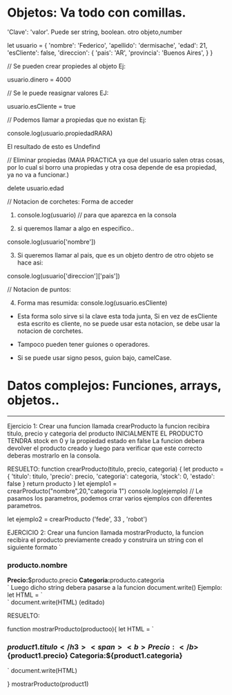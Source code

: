 # Objetos: Va todo con comillas.
'Clave': 'valor'. Puede ser string, boolean. otro objeto,number

let usuario = {
    'nombre': 'Federico',
    'apellido': 'dermisache',
    'edad': 21,
    'esCliente': false,
    'direccion': {
        'pais': 'AR',
        'provincia': 'Buenos Aires',
    }
}


// Se pueden crear propiedes al objeto Ej:

usuario.dinero = 4000

// Se le puede reasignar valores EJ:

usuario.esCliente = true

// Podemos llamar a propiedas que no existan Ej:

console.log(usuario.propiedadRARA)

El resultado de esto es Undefind

// Eliminar propiedas (MAlA PRACTICA ya que del usuario salen otras cosas, por lo cual si borro una propiedas y otra cosa depende de esa propiedad, ya no va a funcionar.)

delete usuario.edad




// Notacion de corchetes: Forma de acceder


1. console.log(usuario) // para que aparezca en la consola

2. si queremos llamar a algo en especifico..

console.log(usuario['nombre'])

3. Si queremos llamar al pais, que es un objeto dentro de otro objeto se hace asi:

console.log(usuario['direccion']['pais'])



// Notacion de puntos:

4. Forma mas resumida:
console.log(usuario.esCliente)


- Esta forma solo sirve si la clave esta toda junta, Si en vez de esCliente esta escrito es cliente, no se puede usar esta notacion, se debe usar la notacion de corchetes.

- Tampoco pueden tener guiones o operadores.

- Si se puede usar signo pesos, guion bajo, camelCase.

# Datos complejos: Funciones, arrays, objetos..


------------------------------------------------------------------------------------------------------------------------------------

Ejercicio 1: Crear una funcion llamada crearProducto
la funcion recibira titulo, precio y categoria del producto
INICIALMENTE EL PRODUCTO TENDRA stock en 0 y la propiedad estado en false
La funcion debera devolver el producto creado y luego para verificar que este correcto deberas mostrarlo en la consola.


RESUELTO:
function crearProducto(titulo, precio, categoria) {
    let producto = {
        'titulo': titulo,
        'precio': precio,
        'categoria': categoria,
        'stock': 0,
        'estado': false
    }
    return producto
}
let ejemplo1 = crearProducto("nombre",20,"categoria 1")
console.log(ejemplo) // Le pasamos los parametros, podemos crrar varios ejemplos con diferentes parametros.

let ejemplo2 = crearProducto ('fede', 33 , 'robot')



EJERCICIO 2:
Crear una funcion llamada mostrarProducto, la funcion recibira el producto previamente creado y construira un string con el siguiente formato
`
<div>
    <h3>producto.nombre</h3>
    <span><b>Precio:</b>$producto.precio</span>
    <span><b>Categoria:</b>producto.categoria</span>
</div>
`
Luego dicho string debera pasarse a la funcion document.write()
Ejemplo:
let HTML = `<div></div>`
document.write(HTML) (editado) 


RESUELTO: 

function mostrarProducto(productoo){
    let HTML = `
    <div>
    <h3>${product1.titulo}</h3>
    <span><b>Precio:</b>${product1.precio}</span>
    <span><b>Categoria:</b>${product1.categoria}</span>
</div>
`
document.write(HTML)

}
mostrarProducto(product1)